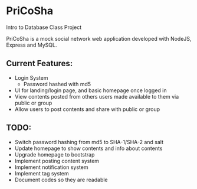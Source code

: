 # PriCoSha
Intro to Database Class Project

PriCoSha is a mock social network web application developed with NodeJS, Express and MySQL.

## Current Features:
- Login System
  - Password hashed with md5
- UI for landing/login page, and basic homepage once logged in
- View contents posted from others users made available to them via public or group
- Allow users to post contents and share with public or group

## TODO:
- Switch password hashing from md5 to SHA-1/SHA-2 and salt
- Update homepage to show contents and info about contents
- Upgrade homepage to bootstrap
- Implement posting content system
- Implement notification system
- Implement tag system
- Document codes so they are readable
